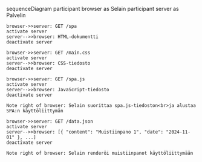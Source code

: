 sequenceDiagram
    participant browser as Selain
    participant server as Palvelin

    browser->>server: GET /spa
    activate server
    server-->>browser: HTML-dokumentti
    deactivate server

    browser->>server: GET /main.css
    activate server
    server-->>browser: CSS-tiedosto
    deactivate server

    browser->>server: GET /spa.js
    activate server
    server-->>browser: JavaScript-tiedosto
    deactivate server

    Note right of browser: Selain suorittaa spa.js-tiedoston<br>ja alustaa SPA:n käyttöliittymän

    browser->>server: GET /data.json
    activate server
    server-->>browser: [{ "content": "Muistiinpano 1", "date": "2024-11-01" }, ...]
    deactivate server

    Note right of browser: Selain renderöi muistiinpanot käyttöliittymään
